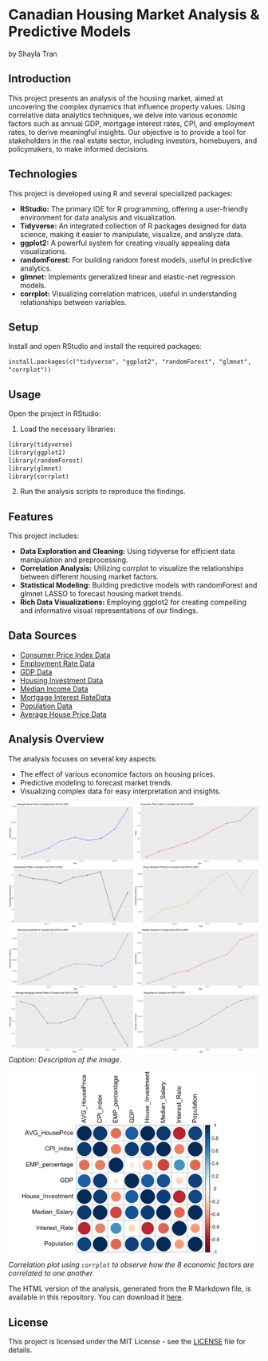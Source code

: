 # Canadian Housing Market Analysis & Predictive Models
by Shayla Tran

## Introduction
This project presents an analysis of the housing market, aimed at uncovering the complex dynamics that influence property values. Using correlative data analytics techniques, we delve into various economic factors such as annual GDP, mortgage interest rates, CPI, and employment rates, to derive meaningful insights. Our objective is to provide a tool for stakeholders in the real estate sector, including investors, homebuyers, and policymakers, to make informed decisions.

## Technologies
This project is developed using R and several specialized packages:
* **RStudio:** The primary IDE for R programming, offering a user-friendly environment for data analysis and visualization.
* **Tidyverse:** An integrated collection of R packages designed for data science, making it easier to manipulate, visualize, and analyze data.
* **ggplot2:** A powerful system for creating visually appealing data visualizations.
* **randomForest:** For building random forest models, useful in predictive analytics.
* **glmnet:** Implements generalized linear and elastic-net regression models.
* **corrplot:** Visualizing correlation matrices, useful in understanding relationships between variables.

## Setup
Install and open RStudio and install the required packages:
```
install.packages(c("tidyverse", "ggplot2", "randomForest", "glmnet", "corrplot")) 
```

## Usage
Open the project in RStudio:
1. Load the necessary libraries:
```
library(tidyverse)
library(ggplot2)
library(randomForest)
library(glmnet)
library(corrplot)
```
2. Run the analysis scripts to reproduce the findings.

## Features
This project includes:
* **Data Exploration and Cleaning:** Using tidyverse for efficient data manipulation and preprocessing.
* **Correlation Analysis:** Utilizing corrplot to visualize the relationships between different housing market factors.
* **Statistical Modeling:** Building predictive models with randomForest and glmnet LASSO to forecast housing market trends.
* **Rich Data Visualizations:** Employing ggplot2 for creating compelling and informative visual representations of our findings.

## Data Sources
* [Consumer Price Index Data](https://www150.statcan.gc.ca/t1/tbl1/en/tv.action?pid=1810000501)
* [Employment Rate Data](https://www150.statcan.gc.ca/t1/tbl1/en/tv.action?pid=1410002001&pickMembers%5B0%5D=1.1&pickMembers%5B1%5D=2.10&pickMembers%5B2%5D=4.1&pickMembers%5B3%5D=5.1&cubeTimeFrame.startYear=2019&cubeTimeFrame.endYear=2023&referencePeriods=20190101%2C20230101)
* [GDP Data](https://www150.statcan.gc.ca/t1/tbl1/en/tv.action?pid=3610040101)
* [Housing Investment Data](https://www150.statcan.gc.ca/t1/tbl1/en/tv.action?pid=3610067701)
* [Median Income Data](https://www150.statcan.gc.ca/t1/tbl1/en/tv.action?pid=1110000801)
* [Mortgage Interest RateData](https://www150.statcan.gc.ca/t1/tbl1/en/tv.action?pid=1010000601)
* [Population Data](https://www150.statcan.gc.ca/t1/tbl1/en/tv.action?pid=1710000501)
* [Average House Price Data](https://www.crea.ca/housing-market-stats/canadian-housing-market-stats/)

## Analysis Overview
The analysis focuses on several key aspects:

* The effect of various economice factors on housing prices.
* Predictive modeling to forecast market trends.
* Visualizing complex data for easy interpretation and insights.

![Line charts of the economic factors](images/economicfactors_plots.png)
*Caption: Description of the image.*

![corrplot chart](/images/corr.png)
*Correlation plot using `corrplot` to observe how the 8 economic factors are correlated to one another.*

The HTML version of the analysis, generated from the R Markdown file, is available in this repository. You can download it [here](correlation_analysis.html).


## License
This project is licensed under the MIT License - see the [LICENSE](LICENSE) file for details.
